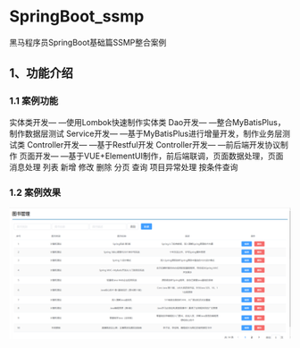# SpringBoot_ssmp
黑马程序员SpringBoot基础篇SSMP整合案例

## 1、功能介绍

### 1.1 案例功能

实体类开发— —使用Lombok快速制作实体类
Dao开发— —整合MyBatisPlus，制作数据层测试
Service开发— —基于MyBatisPlus进行增量开发，制作业务层测试类
Controller开发— —基于Restful开发
Controller开发— —前后端开发协议制作
页面开发— —基于VUE+ElementUI制作，前后端联调，页面数据处理，页面消息处理
    列表
    新增
    修改
    删除
    分页
    查询
项目异常处理
按条件查询

### 1.2 案例效果
![案例效果](%E6%95%88%E6%9E%9C.PNG)
